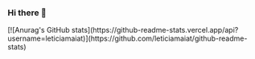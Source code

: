### Hi there 👋

<!--
**leticiamaiat/leticiamaiat** is a ✨ _special_ ✨ repository because its `README.md` (this file) appears on your GitHub profile.

Here are some ideas to get you started:

- 🔭 I’m currently working on ...
- 🌱 I’m currently learning ...
- 👯 I’m looking to collaborate on ...
- 🤔 I’m looking for help with ...
- 💬 Ask me about ...
- 📫 How to reach me: ...
- 😄 Pronouns: ...
- ⚡ Fun fact: ...
--> [![Anurag's GitHub stats](https://github-readme-stats.vercel.app/api?username=leticiamaiat)](https://github.com/leticiamaiat/github-readme-stats)
